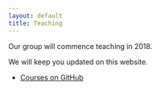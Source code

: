 ```yaml
---
layout: default
title: Teaching
---
```

Our group will commence teaching in 2018.

We will keep you updated on this website.


 * [Courses on GitHub](https://github.com/)
